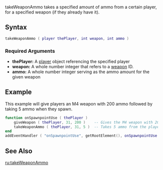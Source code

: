 takeWeaponAmmo takes a specified amount of ammo from a certain player, for a specified weapon (if they already have it).

Syntax
------

``` lua
takeWeaponAmmo ( player thePlayer, int weapon, int ammo )
```

### Required Arguments

-   **thePlayer:** A [player](/docs/player.md "wikilink") object referencing the specified player
-   **weapon:** A whole number integer that refers to a [weapon](/docs/weapon.md "wikilink") ID.
-   **ammo:** A whole number integer serving as the ammo amount for the given weapon

Example
-------

This example will give players an M4 weapon with 200 ammo followed by taking 5 ammo when they spawn.

``` lua
function onSpawnpointUse ( thePlayer )
    giveWeapon ( thePlayer, 31, 200 )    -- Gives the M4 weapon with 200 ammo to any player when they use a spawnpoint
    takeWeaponAmmo ( thePlayer, 31, 5 )  -- Takes 5 ammo from the player's M4
end
addEventHandler ( "onSpawnpointUse", getRootElement(), onSpawnpointUse )
```

See Also
--------

[ru:takeWeaponAmmo](/docs/ru:takeweaponammo.md "wikilink")
